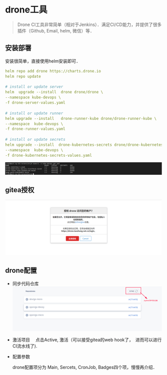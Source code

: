drone工具
==============

> Drone CI工具非常简单（相对于Jenkins）．满足CI/CD能力，并提供了很多插件（Github, Email, helm, 微信）等．　

## 安装部署
安装很简单，直接使用helm安装即可．　
```yaml
helm repo add drone https://charts.drone.io
helm repo update

# install or update server 
helm  upgrade --install  drone drone/drone \
--namespace kube-devops \
-f drone-server-values.yaml

# install or update runner 
helm upgrade --install   drone-runner-kube drone/drone-runner-kube \
--namespace  kube-devops \
-f drone-runner-values.yaml

# install or update secrets
helm upgrade --install  drone-kubernetes-secrets drone/drone-kubernetes-secrets \
--namespace  kube-devops \
-f drone-kubernetes-secrets-values.yaml
```
![部署drone](images/20210115202541.png)


## gitea授权

![授权](images/20210115231921.png)


## drone配置

- 同步代码仓库
  ![同步gitea代码仓库](images/20210115232349.png)

- 激活项目
　点击Active, 激活（可以接受gitea的web hook了，　进而可以进行CI流水线了). 

- 配置参数
  
  drone配置项分为 Main, Sercets, CronJob, Badges四个项，慢慢再介绍．　